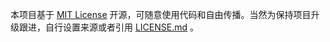 本项目基于 [MIT License](http://zh.wikipedia.org/wiki/MIT_License) 开源，可随意使用代码和自由传播。当然为保持项目升级跟进，自行设置来源或者引用 [LICENSE.md](https://github.com/victorwoo/Get-ThingsDone/blob/develop/README.md) 。